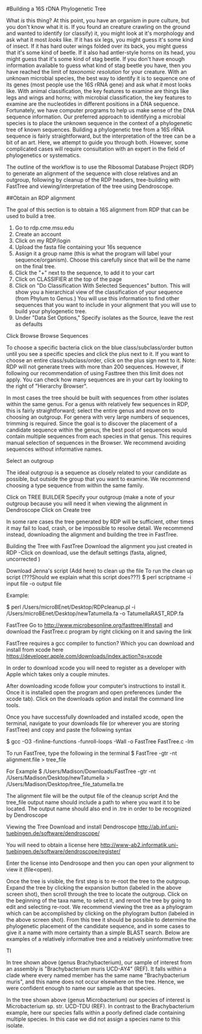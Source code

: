 #Building a 16S rDNA Phylogenetic Tree

What _is_ this thing? At this point, you have an organism in pure culture, but you don't know what it is. If you found an creature crawling on the ground and
wanted to identify (or classify) it, you might look at it's morphology and ask what it most _looks_ like. If it has six legs, you might guess it's some kind of
insect. If it has hard outer wings folded over its back, you might guess that it's some kind of beetle. If it also had antler-style horns on its head, you might
guess that it's some kind of stag beetle. If you don't have enough information available to guess what kind of stag beetle you have, then you have reached the
limit of *taxonomic resolution* for your creature. With an unknown microbial species, the best way to identify it is to sequence one of its genes (most people
use the 16S rRNA gene) and ask what _it_ most looks like. With animal classification, the key features to examine are things like legs and wings and horns; with microbial
classification, the key features to examine are the nucleotides in different positions in a DNA sequence. Fortunately, we have computer programs to help us make
sense of the DNA sequence information. Our preferred approach to identifying a microbial species is to place the unknown sequence in the context of a
phylogenetic tree of known sequences. Building a phylogenetic tree from a 16S rRNA sequence is fairly straightforward, but the interpretation of the tree can be
a bit of an art. Here, we attempt to guide you through both. However, some complicated cases will require consultation with an expert in the field of
phylogenetics or systematics.

The outline of the workflow is to use the Ribosomal Database Project (RDP) to generate an alignment of the sequence with close relatives and an outgroup,
following by cleanup of the RDP headers, tree-building with FastTree and viewing/interpretation of the tree using Dendroscope.

##Obtain an RDP alignment

The goal of this section is to obtain a 16S alignment from RDP that can be used to build a tree.

1. Go to rdp.cme.msu.edu 
2. Create an account 
3. Click on my RDP/login 
4. Upload the fasta file containing your 16s sequence 
5. Assign it a group name (this is what the program will label your sequence/organism). Choose this carefully since that will be the name on the final tree. 
6. Click the "+" next to the sequence, to add it to your cart
7. Click on CLASSIFIER at the top of the page
8. Click on "Do Classification With Selected Sequences" button. This will show you a hierarchical view of the classification of your sequence (from Phylum to Genus.) You will use this information to find other sequences that you want to include in your alignment that you will use to build your phylogenetic tree. 
8. Under "Data Set Options," Specify isolates as the Source, leave the rest as defaults


 

Click Browse 
 Browse Sequences

To choose a specific bacteria click on the blue class/subclass/order button until you see a specific species and click the plus next to it. If you want to choose an entire class/subclass/order, click on the plus sign next to it. Note: RDP will not generate trees with more than 200 sequences. However, if following our recommendation of using Fasttree then this limit does not apply. You can check how many sequences are in your cart by looking to the right of "Hierarchy Browser".

In most cases the tree should be built with sequences from other isolates within the same genus. For a genus with relatively few sequences in RDP, this is fairly straightforward; select the entire genus and move on to choosing an outgroup. For genera with very large numbers of sequences, trimming is required. Since the goal is to discover the placement of a candidate sequence within the genus, the best pool of sequences would contain multiple sequences from each species in that genus. This requires manual selection of sequences in the Browser. We recommend avoiding sequences without informative names.

Select an outgroup 

The ideal outgroup is a sequence as closely related to your candidate as possible, but outside the group that you want to examine. We recommend choosing a type sequence from within the same family.



 Click on TREE BUILDER
 Specify your outgroup (make a note of your outgroup because you will need it when viewing the alignment in Dendroscope
 Click on Create tree 

In some rare cases the tree generated by RDP will be sufficient, other times it may fail to load, crash, or be impossible to resolve detail. We recommend instead, downloading the alignment and building the tree in FastTree.

Building the Tree with FastTree
Download the alignment you just created in RDP
 -Click on download, use the default settings (fasta, aligned, uncorrected )

Download Jenna's script (Add here) to clean up the file
To run the clean up script (???Should we explain what this script does???)
$ perl scriptname -i input file -o output file

Example: 

$ perl /Users/microBEnet/Desktop/RDPcleanup.pl -i /Users/microBEnet/Desktop/newTatumella.fa -o TatumellaRAST_RDP.fa

FastTree 
Go to
http://www.microbesonline.org/fasttree/#Install
and download the FastTree.c program by right clicking on it and saving the link

FastTree requires a gcc compiler to function? Which you can download and install from xcode here
https://developer.apple.com/downloads/index.action?q=xcode

In order to download xcode you will need to register as a developer with Apple which takes only a couple minutes.

After downloading xcode follow your computer’s instructions to install it. Once it is installed open the program and open preferences (under the xcode tab). Click on the downloads option and install the command line tools. 

Once you have successfully downloaded and installed xcode, open the terminal, navigate to your downloads file (or wherever you are storing FastTree) and copy and paste the following syntax

$ gcc -O3 -finline-functions -funroll-loops -Wall -o FastTree FastTree.c -lm

To run FastTree, type the following in the terminal
$ FastTree -gtr -nt alignment.file > tree_file 

For Example
$ /Users/Madison/Downloads/FastTree -gtr -nt /Users/Madison/Desktop/newTatumella > /Users/Madison/Desktop/tree_file_tatumella.tre

The alignment file will be the output file of the cleanup script
And the tree_file output name should include a path to where you want it to be located. The output name should also end in .tre in order to be recognized by Dendroscope

Viewing the Tree
Download and install Dendroscope
http://ab.inf.uni-tuebingen.de/software/dendroscope/

You will need to obtain a license here
http://www-ab2.informatik.uni-tuebingen.de/software/dendroscope/register/

Enter the license into Dendrosope and then you can open your alignment to view it (file<open).
 
 

Once the tree is visible, the first step is to re-root the tree to the outgroup. Expand the tree by clicking the expansion button (labeled in the above screen shot), then scroll through the tree to locate the outgroup. Click on the beginning of the taxa name, to select it, and reroot the tree by going to edit and selecting re-root.  We recommend viewing the tree as a phylogram which can be accomplished by clicking on the phylogram button (labeled in the above screen shot). From this tree it should be possible to determine the phylogenetic placement of the candidate sequence, and in some cases to give it a name with more certainty than a simple BLAST search.  Below are examples of a relatively informative tree and a relatively uninformative tree:

TI
 
In tree shown above (genus Brachybacterium), our sample of interest from an assembly is "Brachybacterium muris UCD-AY4" (REF). It falls within a clade where every named member has the same name "Brachybacterium muris", and this name does not occur elsewhere on the tree. Hence, we were confident enough to name our sample as that species.
 
In the tree shown above (genus Microbacterium) our species of interest is Microbacterium sp. str. UCD-TDU (REF). In contrast to the Brachybacterium example, here our species falls within a poorly defined clade containing multiple species. In this case we did not assign a species name to this isolate.
